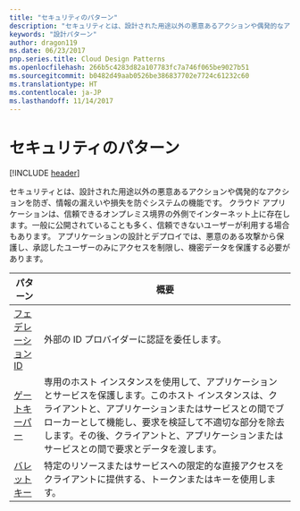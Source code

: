 ```yaml
---
title: "セキュリティのパターン"
description: "セキュリティとは、設計された用途以外の悪意あるアクションや偶発的なアクションを防ぎ、情報の漏えいや損失を防ぐシステムの機能です。 クラウド アプリケーションは、信頼できるオンプレミス境界の外側でインターネット上に存在します。一般に公開されていることも多く、信頼できないユーザーが利用する場合もあります。 アプリケーションの設計とデプロイでは、悪意のある攻撃から保護し、承認したユーザーのみにアクセスを制限し、機密データを保護する必要があります。"
keywords: "設計パターン"
author: dragon119
ms.date: 06/23/2017
pnp.series.title: Cloud Design Patterns
ms.openlocfilehash: 266b5c4283d82a107783fc7a746f065be9027b51
ms.sourcegitcommit: b0482d49aab0526be386837702e7724c61232c60
ms.translationtype: HT
ms.contentlocale: ja-JP
ms.lasthandoff: 11/14/2017
---
```

# <a name="security-patterns"></a>セキュリティのパターン

[!INCLUDE [header](../../_includes/header.md)]

セキュリティとは、設計された用途以外の悪意あるアクションや偶発的なアクションを防ぎ、情報の漏えいや損失を防ぐシステムの機能です。 クラウド アプリケーションは、信頼できるオンプレミス境界の外側でインターネット上に存在します。一般に公開されていることも多く、信頼できないユーザーが利用する場合もあります。 アプリケーションの設計とデプロイでは、悪意のある攻撃から保護し、承認したユーザーのみにアクセスを制限し、機密データを保護する必要があります。

| パターン | 概要 |
| ------- | ------- |
| [フェデレーション ID](../federated-identity.md) | 外部の ID プロバイダーに認証を委任します。 |
| [ゲートキーパー](../gatekeeper.md) | 専用のホスト インスタンスを使用して、アプリケーションとサービスを保護します。このホスト インスタンスは、クライアントと、アプリケーションまたはサービスとの間でブローカーとして機能し、要求を検証して不適切な部分を除去します。その後、クライアントと、アプリケーションまたはサービスとの間で要求とデータを渡します。 |
| [バレット キー](../valet-key.md) | 特定のリソースまたはサービスへの限定的な直接アクセスをクライアントに提供する、トークンまたはキーを使用します。 |
